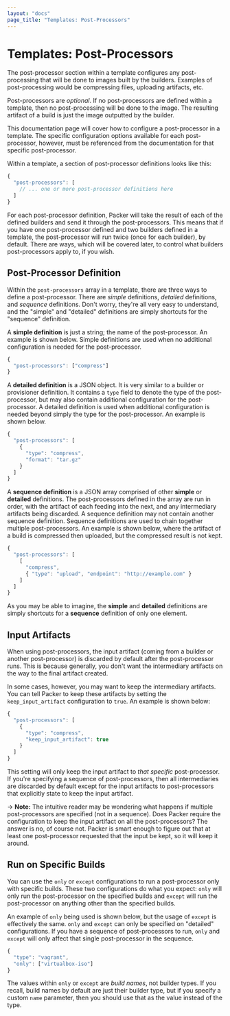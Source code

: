```yaml
---
layout: "docs"
page_title: "Templates: Post-Processors"
---
```


# Templates: Post-Processors

The post-processor section within a template configures any post-processing
that will be done to images built by the builders. Examples of post-processing
would be compressing files, uploading artifacts, etc.

Post-processors are _optional_. If no post-processors are defined within a template,
then no post-processing will be done to the image. The resulting artifact of
a build is just the image outputted by the builder.

This documentation page will cover how to configure a post-processor in a
template. The specific configuration options available for each post-processor,
however, must be referenced from the documentation for that specific post-processor.

Within a template, a section of post-processor definitions looks like this:

```javascript
{
  "post-processors": [
    // ... one or more post-processor definitions here
  ]
}
```

For each post-processor definition, Packer will take the result of each of the
defined builders and send it through the post-processors. This means that if you
have one post-processor defined and two builders defined in a template, the
post-processor will run twice (once for each builder), by default. There are
ways, which will be covered later, to control what builders post-processors
apply to, if you wish.

## Post-Processor Definition

Within the `post-processors` array in a template, there are three ways to
define a post-processor. There are _simple_ definitions, _detailed_ definitions,
and _sequence_ definitions. Don't worry, they're all very easy to understand,
and the "simple" and "detailed" definitions are simply shortcuts for the
"sequence" definition.

A **simple definition** is just a string; the name of the post-processor. An
example is shown below. Simple definitions are used when no additional configuration
is needed for the post-processor.

```javascript
{
  "post-processors": ["compress"]
}
```

A **detailed definition** is a JSON object. It is very similar to a builder
or provisioner definition. It contains a `type` field to denote the type of
the post-processor, but may also contain additional configuration for the
post-processor. A detailed definition is used when additional configuration
is needed beyond simply the type for the post-processor. An example is shown below.

```javascript
{
  "post-processors": [
    {
      "type": "compress",
      "format": "tar.gz"
    }
  ]
}
```

A **sequence definition** is a JSON array comprised of other **simple** or
**detailed** definitions. The post-processors defined in the array are run
in order, with the artifact of each feeding into the next, and any intermediary
artifacts being discarded. A sequence definition may not contain another
sequence definition. Sequence definitions are used to chain together multiple
post-processors. An example is shown below, where the artifact of a build is
compressed then uploaded, but the compressed result is not kept.

```javascript
{
  "post-processors": [
    [
      "compress",
      { "type": "upload", "endpoint": "http://example.com" }
    ]
  ]
}
```

As you may be able to imagine, the **simple** and **detailed** definitions
are simply shortcuts for a **sequence** definition of only one element.

## Input Artifacts

When using post-processors, the input artifact (coming from a builder or
another post-processor) is discarded by default after the post-processor runs.
This is because generally, you don't want the intermediary artifacts on the
way to the final artifact created.

In some cases, however, you may want to keep the intermediary artifacts.
You can tell Packer to keep these artifacts by setting the
`keep_input_artifact` configuration to `true`. An example is shown below:

```javascript
{
  "post-processors": [
    {
      "type": "compress",
      "keep_input_artifact": true
    }
  ]
}
```

This setting will only keep the input artifact to _that specific_
post-processor. If you're specifying a sequence of post-processors, then
all intermediaries are discarded by default except for the input artifacts
to post-processors that explicitly state to keep the input artifact.

-> **Note:** The intuitive reader may be wondering what happens
if multiple post-processors are specified (not in a sequence). Does Packer require the
configuration to keep the input artifact on all the post-processors?
The answer is no, of course not. Packer is smart enough to figure out
that at least one post-processor requested that the input be kept, so it will keep
it around.

## Run on Specific Builds

You can use the `only` or `except` configurations to run a post-processor
only with specific builds. These two configurations do what you expect:
`only` will only run the post-processor on the specified builds and
`except` will run the post-processor on anything other than the specified
builds.

An example of `only` being used is shown below, but the usage of `except`
is effectively the same. `only` and `except` can only be specified on "detailed"
configurations. If you have a sequence of post-processors to run, `only`
and `except` will only affect that single post-processor in the sequence.

```javascript
{
  "type": "vagrant",
  "only": ["virtualbox-iso"]
}
```

The values within `only` or `except` are _build names_, not builder
types. If you recall, build names by default are just their builder type,
but if you specify a custom `name` parameter, then you should use that
as the value instead of the type.
